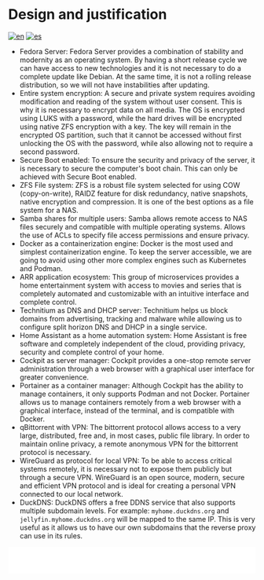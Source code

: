 # Design and justification

[![en](https://img.shields.io/badge/lang-en-blue.svg)](Design%20and%20justification.md)
[![es](https://img.shields.io/badge/lang-es-blue.svg)](Design%20and%20justification.es.md)

- Fedora Server: Fedora Server provides a combination of stability and modernity as an operating system. By having a short release cycle we can have access to new technologies and it is not necessary to do a complete update like Debian. At the same time, it is not a rolling release distribution, so we will not have instabilities after updating.
- Entire system encryption: A secure and private system requires avoiding modification and reading of the system without user consent. This is why it is necessary to encrypt data on all media. The OS is encrypted using LUKS with a password, while the hard drives will be encrypted using native ZFS encryption with a key. The key will remain in the encrypted OS partition, such that it cannot be accessed without first unlocking the OS with the password, while also allowing not to require a second password.
- Secure Boot enabled: To ensure the security and privacy of the server, it is necessary to secure the computer's boot chain. This can only be achieved with Secure Boot enabled.
- ZFS File system: ZFS is a robust file system selected for using COW (copy-on-write), RAIDZ feature for disk redundancy, native snapshots, native encryption and compression. It is one of the best options as a file system for a NAS.
- Samba shares for multiple users: Samba allows remote access to NAS files securely and compatible with multiple operating systems. Allows the use of ACLs to specify file access permissions and ensure privacy.
- Docker as a containerization engine: Docker is the most used and simplest containerization engine. To keep the server accessible, we are going to avoid using other more complex engines such as Kubernetes and Podman.
- ARR application ecosystem: This group of microservices provides a home entertainment system with access to movies and series that is completely automated and customizable with an intuitive interface and complete control.
- Technitium as DNS and DHCP server: Technitium helps us block domains from advertising, tracking and malware while allowing us to configure split horizon DNS and DHCP in a single service.
- Home Assistant as a home automation system: Home Assistant is free software and completely independent of the cloud, providing privacy, security and complete control of your home.
- Cockpit as server manager: Cockpit provides a one-stop remote server administration through a web browser with a graphical user interface for greater convenience.
- Portainer as a container manager: Although Cockpit has the ability to manage containers, it only supports Podman and not Docker. Portainer allows us to manage containers remotely from a web browser with a graphical interface, instead of the terminal, and is compatible with Docker.
- qBittorrent with VPN: The bittorrent protocol allows access to a very large, distributed, free and, in most cases, public file library. In order to maintain online privacy, a remote anonymous VPN for the bittorrent protocol is necessary.
- WireGuard as protocol for local VPN: To be able to access critical systems remotely, it is necessary not to expose them publicly but through a secure VPN. WireGuard is an open source, modern, secure and efficient VPN protocol and is ideal for creating a personal VPN connected to our local network.
- DuckDNS: DuckDNS offers a free DDNS service that also supports multiple subdomain levels. For example: `myhome.duckdns.org` and `jellyfin.myhome.duckdns.org` will be mapped to the same IP. This is very useful as it allows us to have our own subdomains that the reverse proxy can use in its rules.

[<img width="33.3%" src="buttons/prev-Features.svg" alt="Features">](Features.md)[<img width="33.3%" src="buttons/jump-Index.svg" alt="Index">](README.md)[<img width="33.3%" src="buttons/next-Minimum prerequisites.svg" alt="Minimum prerequisites">](Minimum%20prerequisites.md)

